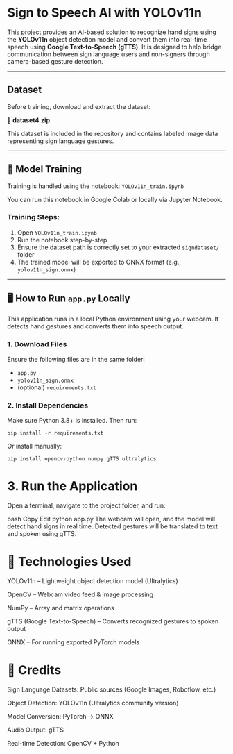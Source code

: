 # Sign to Speech AI with YOLOv11n

This project provides an AI-based solution to recognize hand signs using the **YOLOv11n** object detection model and convert them into real-time speech using **Google Text-to-Speech (gTTS)**. It is designed to help bridge communication between sign language users and non-signers through camera-based gesture detection.

---

## Dataset

Before training, download and extract the dataset:

**📁 dataset4.zip**

This dataset is included in the repository and contains labeled image data representing sign language gestures.

---

## 🧠 Model Training

Training is handled using the notebook: `YOLOv11n_train.ipynb`

You can run this notebook in Google Colab or locally via Jupyter Notebook.

### Training Steps:
1. Open `YOLOv11n_train.ipynb`
2. Run the notebook step-by-step
3. Ensure the dataset path is correctly set to your extracted `signdataset/` folder
4. The trained model will be exported to ONNX format (e.g., `yolov11n_sign.onnx`)

---

## 🖥️ How to Run `app.py` Locally

This application runs in a local Python environment using your webcam. It detects hand gestures and converts them into speech output.

### 1. Download Files

Ensure the following files are in the same folder:
- `app.py`
- `yolov11n_sign.onnx`
- (optional) `requirements.txt`

### 2. Install Dependencies

Make sure Python 3.8+ is installed. Then run:

```
pip install -r requirements.txt
```

Or install manually:

```
pip install opencv-python numpy gTTS ultralytics
```

# 3. Run the Application
Open a terminal, navigate to the project folder, and run:

bash
Copy
Edit
python app.py
The webcam will open, and the model will detect hand signs in real time. Detected gestures will be translated to text and spoken using gTTS.

# 🧠 Technologies Used
YOLOv11n – Lightweight object detection model (Ultralytics)

OpenCV – Webcam video feed & image processing

NumPy – Array and matrix operations

gTTS (Google Text-to-Speech) – Converts recognized gestures to spoken output

ONNX – For running exported PyTorch models

# 🙏 Credits
Sign Language Datasets: Public sources (Google Images, Roboflow, etc.)

Object Detection: YOLOv11n (Ultralytics community version)

Model Conversion: PyTorch → ONNX

Audio Output: gTTS

Real-time Detection: OpenCV + Python
